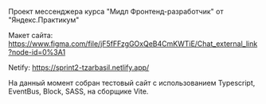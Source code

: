 Проект мессенджера курса "Мидл Фронтенд-разработчик" от "Яндекс.Практикум"

Макет сайта: https://www.figma.com/file/jF5fFFzgGOxQeB4CmKWTiE/Chat_external_link?node-id=0%3A1

Netify: https://sprint2-tzarbasil.netlify.app/

На данный момент собран тестовый сайт с использованием Typescript, EventBus, Block, SASS, на сборщике Vite.
